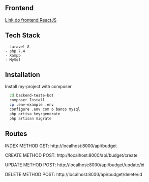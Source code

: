 ## Frontend

[Link do frontend ReactJS](https://github.com/soualexandre/frentend-botOrcamentos.git)

## Tech Stack

    - Laravel 8
    - php 7.4
    - Xampp
    - MySql
    
## Installation

Install my-project with composer

```bash
  cd backend-teste-bot
  composer Install
  cp .env-example .env
  configure .env com o banco mysql
  php artisa key:generate
  php artisan migrate
```

## Routes

INDEX METHOD GET: http://localhost:8000/api/budget

CREATE METHOD POST: http://localhost:8000/api/budget/create

UPDATE METHOD POST: http://localhost:8000/api/budget/update/id

DELETE METHOD POST: http://localhost:8000/api/budget/delete/id



  
